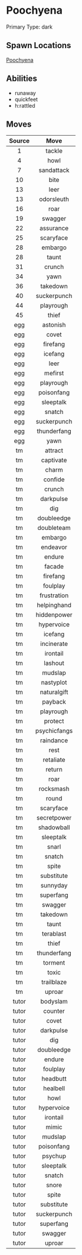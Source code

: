 # Poochyena  
Primary Type: dark  
  
## Spawn Locations  
[Poochyena](/data/spawn_presets/poochyena.md)  
  
## Abilities  
  * runaway
  * quickfeet
  * h:rattled
  
  
## Moves  
  
| Source | Move |  
|:---:|:---:|  
| 1 | tackle |  
| 4 | howl |  
| 7 | sandattack |  
| 10 | bite |  
| 13 | leer |  
| 13 | odorsleuth |  
| 16 | roar |  
| 19 | swagger |  
| 22 | assurance |  
| 25 | scaryface |  
| 28 | embargo |  
| 28 | taunt |  
| 31 | crunch |  
| 34 | yawn |  
| 36 | takedown |  
| 40 | suckerpunch |  
| 44 | playrough |  
| 45 | thief |  
| egg | astonish |  
| egg | covet |  
| egg | firefang |  
| egg | icefang |  
| egg | leer |  
| egg | mefirst |  
| egg | playrough |  
| egg | poisonfang |  
| egg | sleeptalk |  
| egg | snatch |  
| egg | suckerpunch |  
| egg | thunderfang |  
| egg | yawn |  
| tm | attract |  
| tm | captivate |  
| tm | charm |  
| tm | confide |  
| tm | crunch |  
| tm | darkpulse |  
| tm | dig |  
| tm | doubleedge |  
| tm | doubleteam |  
| tm | embargo |  
| tm | endeavor |  
| tm | endure |  
| tm | facade |  
| tm | firefang |  
| tm | foulplay |  
| tm | frustration |  
| tm | helpinghand |  
| tm | hiddenpower |  
| tm | hypervoice |  
| tm | icefang |  
| tm | incinerate |  
| tm | irontail |  
| tm | lashout |  
| tm | mudslap |  
| tm | nastyplot |  
| tm | naturalgift |  
| tm | payback |  
| tm | playrough |  
| tm | protect |  
| tm | psychicfangs |  
| tm | raindance |  
| tm | rest |  
| tm | retaliate |  
| tm | return |  
| tm | roar |  
| tm | rocksmash |  
| tm | round |  
| tm | scaryface |  
| tm | secretpower |  
| tm | shadowball |  
| tm | sleeptalk |  
| tm | snarl |  
| tm | snatch |  
| tm | spite |  
| tm | substitute |  
| tm | sunnyday |  
| tm | superfang |  
| tm | swagger |  
| tm | takedown |  
| tm | taunt |  
| tm | terablast |  
| tm | thief |  
| tm | thunderfang |  
| tm | torment |  
| tm | toxic |  
| tm | trailblaze |  
| tm | uproar |  
| tutor | bodyslam |  
| tutor | counter |  
| tutor | covet |  
| tutor | darkpulse |  
| tutor | dig |  
| tutor | doubleedge |  
| tutor | endure |  
| tutor | foulplay |  
| tutor | headbutt |  
| tutor | healbell |  
| tutor | howl |  
| tutor | hypervoice |  
| tutor | irontail |  
| tutor | mimic |  
| tutor | mudslap |  
| tutor | poisonfang |  
| tutor | psychup |  
| tutor | sleeptalk |  
| tutor | snatch |  
| tutor | snore |  
| tutor | spite |  
| tutor | substitute |  
| tutor | suckerpunch |  
| tutor | superfang |  
| tutor | swagger |  
| tutor | uproar |  
  
